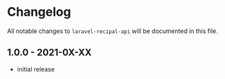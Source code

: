 # Changelog

All notable changes to `laravel-recipal-api` will be documented in this file.

## 1.0.0 - 2021-0X-XX

- initial release

